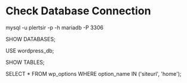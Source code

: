 # Check Database Connection

mysql -u plertsir -p -h mariadb -P 3306

SHOW DATABASES;

USE wordpress_db;

SHOW TABLES;

SELECT * FROM wp_options WHERE option_name IN ('siteurl', 'home');
